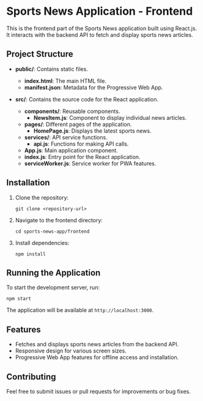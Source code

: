 # Sports News Application - Frontend

This is the frontend part of the Sports News application built using React.js. It interacts with the backend API to fetch and display sports news articles.

## Project Structure

- **public/**: Contains static files.
  - **index.html**: The main HTML file.
  - **manifest.json**: Metadata for the Progressive Web App.

- **src/**: Contains the source code for the React application.
  - **components/**: Reusable components.
    - **NewsItem.js**: Component to display individual news articles.
  - **pages/**: Different pages of the application.
    - **HomePage.js**: Displays the latest sports news.
  - **services/**: API service functions.
    - **api.js**: Functions for making API calls.
  - **App.js**: Main application component.
  - **index.js**: Entry point for the React application.
  - **serviceWorker.js**: Service worker for PWA features.

## Installation

1. Clone the repository:
   ```
   git clone <repository-url>
   ```
2. Navigate to the frontend directory:
   ```
   cd sports-news-app/frontend
   ```
3. Install dependencies:
   ```
   npm install
   ```

## Running the Application

To start the development server, run:
```
npm start
```
The application will be available at `http://localhost:3000`.

## Features

- Fetches and displays sports news articles from the backend API.
- Responsive design for various screen sizes.
- Progressive Web App features for offline access and installation.

## Contributing

Feel free to submit issues or pull requests for improvements or bug fixes.